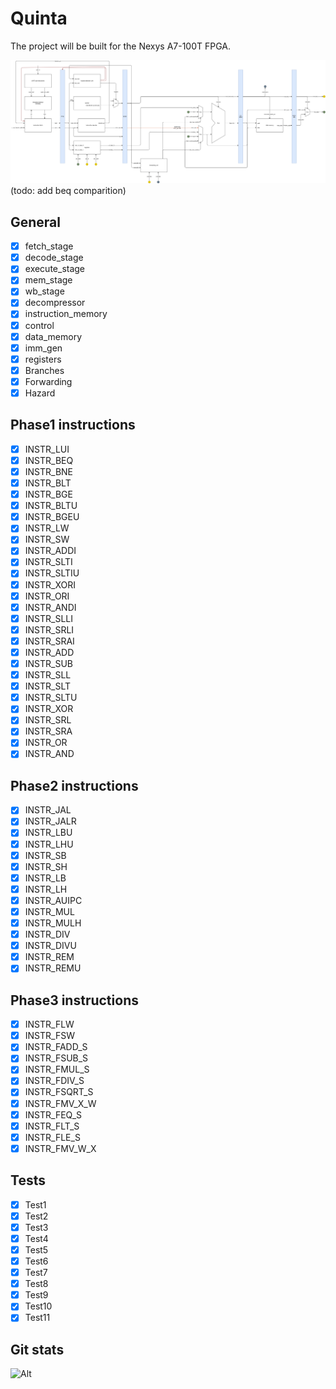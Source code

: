 # Quinta

The project will be built for the Nexys A7-100T FPGA.

![Block Diagram](/doc/overview_riscV.png)
(todo: add beq comparition)

## General

- [x] fetch_stage
- [x] decode_stage
- [x] execute_stage
- [x] mem_stage
- [x] wb_stage
- [x] decompressor
- [x] instruction_memory
- [x] control
- [x] data_memory
- [x] imm_gen
- [x] registers
- [x] Branches
- [x] Forwarding
- [x] Hazard

## Phase1 instructions

- [x] INSTR_LUI
- [x] INSTR_BEQ
- [x] INSTR_BNE
- [x] INSTR_BLT
- [x] INSTR_BGE
- [x] INSTR_BLTU
- [x] INSTR_BGEU
- [x] INSTR_LW
- [x] INSTR_SW
- [x] INSTR_ADDI
- [x] INSTR_SLTI
- [x] INSTR_SLTIU
- [x] INSTR_XORI
- [x] INSTR_ORI
- [x] INSTR_ANDI
- [x] INSTR_SLLI
- [x] INSTR_SRLI
- [x] INSTR_SRAI
- [x] INSTR_ADD
- [x] INSTR_SUB
- [x] INSTR_SLL
- [x] INSTR_SLT
- [x] INSTR_SLTU
- [x] INSTR_XOR
- [x] INSTR_SRL
- [x] INSTR_SRA
- [x] INSTR_OR
- [x] INSTR_AND

## Phase2 instructions

- [x] INSTR_JAL
- [x] INSTR_JALR
- [x] INSTR_LBU
- [x] INSTR_LHU
- [x] INSTR_SB
- [x] INSTR_SH
- [x] INSTR_LB
- [x] INSTR_LH
- [x] INSTR_AUIPC
- [x] INSTR_MUL
- [x] INSTR_MULH
- [x] INSTR_DIV
- [x] INSTR_DIVU
- [x] INSTR_REM
- [x] INSTR_REMU

## Phase3 instructions

- [x] INSTR_FLW
- [x] INSTR_FSW
- [x] INSTR_FADD_S
- [x] INSTR_FSUB_S
- [x] INSTR_FMUL_S
- [x] INSTR_FDIV_S
- [x] INSTR_FSQRT_S
- [x] INSTR_FMV_X_W
- [x] INSTR_FEQ_S
- [x] INSTR_FLT_S
- [x] INSTR_FLE_S
- [x] INSTR_FMV_W_X

## Tests

- [x] Test1
- [x] Test2
- [x] Test3
- [x] Test4
- [x] Test5
- [x] Test6
- [x] Test7
- [x] Test8
- [x] Test9
- [x] Test10
- [x] Test11

## Git stats

![Alt](https://repobeats.axiom.co/api/embed/8cecad938df30ff41abc7afbe6f5f0a3571eab39.svg "Repobeats analytics image")
